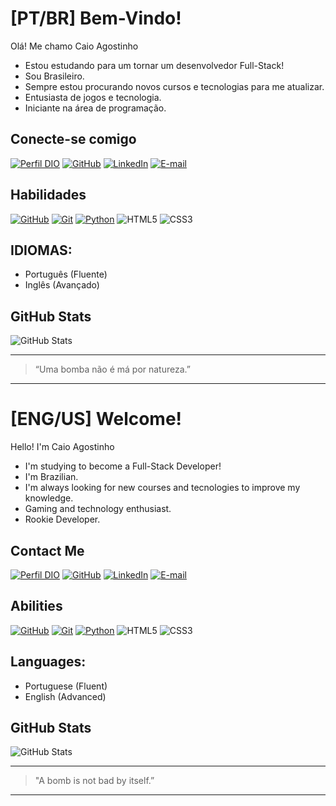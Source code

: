 # [PT/BR] Bem-Vindo!
Olá! Me chamo Caio Agostinho

- Estou estudando para um tornar um desenvolvedor Full-Stack!
- Sou Brasileiro.
- Sempre estou procurando novos cursos e tecnologias para me atualizar.
- Entusiasta de jogos e tecnologia.
- Iniciante na área de programação.

##  Conecte-se comigo
[![Perfil DIO](https://img.shields.io/badge/-Meu%20Perfil%20na%20DIO-000?style=for-the-badge)](https://web.dio.me/users/hannah_slucas) 
[![GitHub](https://img.shields.io/badge/GitHub-000?style=for-the-badge&logo=github&logoColor=090)](https://github.com/Ohnitsoga)
[![LinkedIn](https://img.shields.io/badge/LinkedIn-000?style=for-the-badge&logo=linkedin&logoColor=090)](https://www.linkedin.com/in/caio-agostinho/)
[![E-mail](https://img.shields.io/badge/-Email-000?style=for-the-badge&logo=microsoft-outlook&logoColor=090)](mailto:caio.agostinho8@hotmail.com)

## Habilidades
[![GitHub](https://img.shields.io/badge/GitHub-000?style=for-the-badge&logo=github&logoColor=090)](https://docs.github.com/)
[![Git](https://img.shields.io/badge/Git-000?style=for-the-badge&logo=git&logoColor=090)](https://git-scm.com/doc)
[![Python](https://img.shields.io/badge/Python-000?style=for-the-badge&logo=python&logoColor=090)](https://git-scm.com/doc)
![HTML5](https://img.shields.io/badge/HTML-000?style=for-the-badge&logo=html5&logoColor=090)
![CSS3](https://img.shields.io/badge/CSS3-000?style=for-the-badge&logo=css3&logoColor=090)

## IDIOMAS:
- Português (Fluente)
- Inglês (Avançado)

## GitHub Stats
![GitHub Stats](https://github-readme-stats.vercel.app/api?username=octoeli&theme=transparent&bg_color=000&border_color=090&show_icons=true&icon_color=fff&title_color=fff&text_color=fff&hide_title=true&hide=stars)

---
> “Uma bomba não é má por natureza.”
---

# [ENG/US] Welcome!
Hello! I'm Caio Agostinho

- I'm studying to become a Full-Stack Developer!
- I'm Brazilian.
- I'm always looking for new courses and tecnologies to improve my knowledge.
- Gaming and technology enthusiast.
- Rookie Developer.

##  Contact Me
[![Perfil DIO](https://img.shields.io/badge/-My%20Perfil%20on%20DIO-000?style=for-the-badge)](https://web.dio.me/users/hannah_slucas) 
[![GitHub](https://img.shields.io/badge/GitHub-000?style=for-the-badge&logo=github&logoColor=090)](https://github.com/Ohnitsoga)
[![LinkedIn](https://img.shields.io/badge/LinkedIn-000?style=for-the-badge&logo=linkedin&logoColor=090)](https://www.linkedin.com/in/caio-agostinho/)
[![E-mail](https://img.shields.io/badge/-Email-000?style=for-the-badge&logo=microsoft-outlook&logoColor=090)](mailto:caio.agostinho8@hotmail.com)

## Abilities
[![GitHub](https://img.shields.io/badge/GitHub-000?style=for-the-badge&logo=github&logoColor=090)](https://docs.github.com/)
[![Git](https://img.shields.io/badge/Git-000?style=for-the-badge&logo=git&logoColor=090)](https://git-scm.com/doc)
[![Python](https://img.shields.io/badge/Python-000?style=for-the-badge&logo=python&logoColor=090)](https://git-scm.com/doc)
![HTML5](https://img.shields.io/badge/HTML-000?style=for-the-badge&logo=html5&logoColor=090)
![CSS3](https://img.shields.io/badge/CSS3-000?style=for-the-badge&logo=css3&logoColor=090)

## Languages:
- Portuguese (Fluent)
- English (Advanced)

## GitHub Stats
![GitHub Stats](https://github-readme-stats.vercel.app/api?username=octoeli&theme=transparent&bg_color=000&border_color=090&show_icons=true&icon_color=fff&title_color=fff&text_color=fff&hide_title=true&hide=stars)

---
> "A bomb is not bad by itself.” 
---